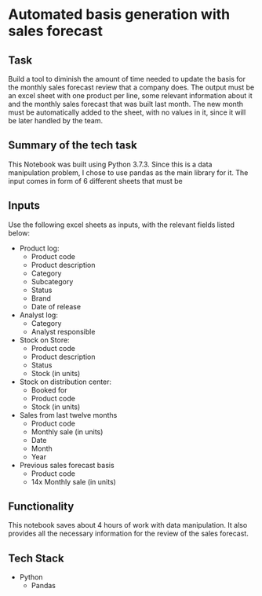 # Automated basis generation with sales forecast


## Task
Build a tool to diminish the amount of time needed to update the basis for the monthly sales forecast review that a company does. The output must be an excel sheet with one product per line, some relevant information about it and the monthly sales forecast that was built last month. The new month must be automatically added to the sheet, with no values in it, since it will be later handled by the team.

## Summary of the tech task
This Notebook was built using Python 3.7.3. Since this is a data manipulation problem, I chose to use pandas as the main library for it. The input comes in form of 6 different sheets that must be

## Inputs
Use the following excel sheets as inputs, with the relevant fields listed below:
- Product log:
 	- Product code
 	- Product description
 	- Category
 	- Subcategory
 	- Status
 	- Brand
 	- Date of release
- Analyst log:
 	- Category
 	- Analyst responsible
- Stock on Store:
 	- Product code
 	- Product description
 	- Status
 	- Stock (in units)
- Stock on distribution center:
 	- Booked for
 	- Product code
 	- Stock (in units)
- Sales from last twelve months
 	- Product code
 	- Monthly sale (in units)
 	- Date
 	- Month
 	- Year
- Previous sales forecast basis
 	- Product code
 	- 14x Monthly sale (in units)

## Functionality
This notebook saves about 4 hours of work with data manipulation. It also provides all the necessary information for the review of the sales forecast. 

## Tech Stack
- Python
	- Pandas
